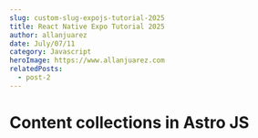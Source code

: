 ```yaml
---
slug: custom-slug-expojs-tutorial-2025
title: React Native Expo Tutorial 2025
author: allanjuarez
date: July/07/11
category: Javascript
heroImage: https://www.allanjuarez.com
relatedPosts:
  - post-2
---
```


# Content collections in Astro JS
